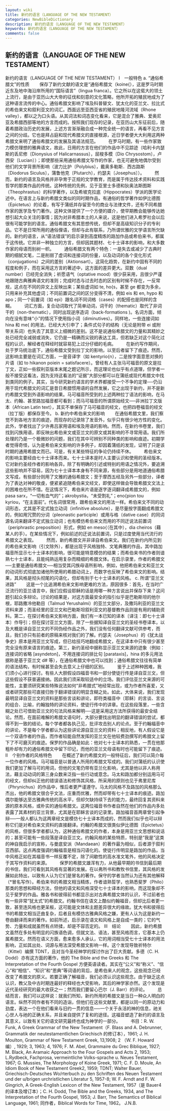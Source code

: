 ```yaml
---
layout: wiki
title: 新约的语言（LANGUAGE OF THE NEW TESTAMENT）
categories: NewBibleDictionary
description: 新约的语言（LANGUAGE OF THE NEW TESTAMENT）
keywords: 新约的语言（LANGUAGE OF THE NEW TESTAMENT）
comments: false
---
```


## 新约的语言（LANGUAGE OF THE NEW TESTAMENT）



新约的语言（LANGUAGE OF THE NEW
TESTAMENT）
Ⅰ　一般特色
a. “通俗希腊文”的性质
　　保存了新约文献的语文是“通俗希腊文（koine{），这是罗马时期近东及地中海沿岸所用的“国际语言”（lingua franca）。它之所以在这偌大的领土上流行，是由于亚历山大大帝的征伐和刻意的文化策略，他所开拓的殖民地成为了这种语言流传的中心。通俗希腊文影响了埃及科普替文、犹太化的亚兰文、拉比式的希伯来文和叙利亚文的词汇。西面远至亚西亚省的殖民地隆河流域（Rhone valley），都以之为口头语。从其词法和词态变化看来，它是混合了雅典、爱奥尼亚及希腊西部等地的方言而成的。按照我们现存的记录，在亚历山大东征前后，随着希腊政治历史的发展，上述方言渐渐融合成一种完全统一的语言，再看不见方言之间的分歧。它也是拜占庭和现代希腊文的直接根源，近日学者便大大利用这两种希腊文来明了通俗希腊文的发展及其语法规范。
　　在罗马时期，有一些作家致力模仿理想的雅典语文，故此，日用的方言在他们的作品中不见踪迹（哈利卡内瑟斯的丢尼修〔Dionysius of Halicarnassus〕，屈梭多模〔Dio Chrysostom〕，卢西安〔Lucian〕）；即使那些采用通俗希腊文写作的作家，也无可避免地偶尔受到他们的文学背景所影响（波力比护〔Polybius〕，戴奥多勒斯．西古路斯〔Diodorus Siculus〕，蒲鲁他克〔Plutarch〕，约瑟夫〔Josephus〕）。
　　然而，新约的语言及风格并非孕育于正规的文学教育，而是属于传达技术资料和实践哲学的那类作品的传统。这种传统的先例，见于亚里士多德和狄奥法斯图斯（Theophrastus）的科学著作，以及希坡克拉底（Hippocrates）学派的医学论述中。在语言上与新约希腊文类似的同时期作品，有通俗的哲学著作如伊比德图（Epictetus）的论着，有写于蒲纸并存留至今的商业与法律文件，还有不同希腊作家的医学及专门著作。这种文体提供了一个方便的媒介，使早期教会能够传达她想引起大众关注的事情；因为对非希腊本土的人来说，这是他们进入希罗社会以后很有可能学到的语言。通俗希腊文有其思想传统，但却不是高级知识分子的专利品。它不是日常所用的通俗俚语，但却与此有联系，乃所谓优雅的文学语言所欠缺的。新约的语言，从“语法错误”的启示录到高度精炼的路加作品或希伯来书，都属于这传统。它并非一种独立的方言，但却因其题材、七十士译本的影响，和大多数作家的母语而别树一帜。
　　通俗希腊文有两个特色：一是失去或减少了古典时期的细腻文笔，二是削弱了虚词和连接词的份量，以及动词的各个变化形式（conjugations）之间的差别（Aktionsart）。这简化趋势，在新约中固有不同的程度和例子，而在采用这方言的著述中，这方面的差异更大。双数（dual number）已经完全消失；祈愿语气（optative mood）很少获采用，且很少严谨地跟随古典雅典语文的准则；完成时态与过去时态的区别有时候不存在，一反常规，这点在不同的异文上反映出来；某些虚词如 te, ho{s，甚至 ge
都变为多余，只用来补充其他虚词；不同前置词之间的区分变得不清，例如 eis 和 en, hypo
和 apo；同一个前置词（如 epi）跟名词不同词格（cases）的配搭也是同样的含糊。
　　词汇方面，复合动词取代了简单动词，词干的（thematic）取代了非词干的（non-thematic），同时出现逆序造词（back-formations )。名词方面，倾向在没有意味“小”的情况下使用指小词（diminutives）。同样地，一些连接词如 hina 和 me{ 的用法，已经大大引申了；条件式句子的结构（无论是附带 ei 或附带关系词）也失去了其意义上细微的差别。这不是说通俗希腊文的力量和其精妙之处已经完全减弱或消失，它仍是一精确而尖锐的表达工具，但若缺乏对这个简化过程的认识，解经者在释经时就容易犯上过分仔细的毛病。
　　在新约写作期间，处于罗马统治底下，通俗希腊文受到拉丁文的影响，以至后者留下了痕迹。然而，这影响主要是在词汇方面，一是音译字（如 kentyrio{n），二是按字面意思对换的片语（如 to hikanon poiein = satisfacere）。曾经有人主张马可福音的原文是拉丁文，正如一些叙利亚版本末尾之题记所示，而这理论也似乎有点道理，但学者一般不接受这看法，因为支持这看法的“证据”大部分都可以在蒲纸或现代希腊文中找到类同的例子。其实，当今研究新约语言的学术界都接受一个不争的定理──仍沿用于现代希腊文的词汇是昔日希腊惯用语的自然发展，它之出现于新约，并不是新约希腊文受到外语影响的结果。马可福音所受到的上述两种拉丁语法的影响，在马太、约翰、甚至路加福音都可看到；而马可福音的所谓原始经文──非洲拉丁文版本（African Latin text），其实不单保存了马可福音的经文，也把四卷福音的经文（拉丁版）都保存至今。
b. 新约中希伯来文的影响
　　在通俗希腊文里，我们察觉不到各地方言的痕迹，而现存的记录除了发音外，似乎只有很少地方性的变化。此外，学者找出了少许弗吕家用语和埃及用语的影响。然而，在新约书卷里，我们找到闪族用语，即反映出希伯来文或亚兰文的原文或其影响的不寻常用语。我们所处理的乃是一个极微妙的问题，我们在其中可辨别不同种类的影响和痕迹。初期学者觉得奇怪，认为是希伯来文影响的许多例子，却因着蒲纸的发现，证明了只是该时期的通用希腊文而已。可是，有关某些特征的争论仍持续不休。
　　希伯来文的影响主要经由七十士译本而来。七十士译本是时人主要认识和使用的圣经版本。它对新约圣经作者的影响各异。除了有明确的引述或特别的用语之情况外，要追溯这些影响并不容易，因为七十士译本本身有不同来源，有些部分是用地道通俗希腊文写成，有些部分则用了文雅的通俗希腊文；至于摩西五经及另外一些部分，译者为了表达对神的敬虔，便紧紧追随希伯来文经文，即使这样做会导致希腊文文法上的困难也在所不惜。在这情况下，希伯来片语是逐字逐词翻译成希腊文的，例如 pasa sarx，“一切有血气的”；akrobystia，“未受割礼”；eno{pion tou kyriou，“在主面前”。代名词很常用，跟希伯来文的用法一样。希伯来文不同的动词形态，尤其是不定式独立动词（infinitive absolute），是尽量按字面翻成希腊文的，例如用冗赘的分词（pleonastic participle）或用与格（dative case）的同词源名词来翻译不定式独立动词；也有模仿希伯来文而用的不同迂说法前置词（periphrastic preposition）形式，例如 en meso{（在其中），dia cheiros（藉某人的手）。在某些情况下，例如前述的迂说法前置词，只是过度使用当代流行的希腊文之表现。
　　然而，新约希腊文并非译自希伯来文。我们在新约内所见到的希伯来文影响（引文除外），都是出现于风格独特、文笔典雅的作品，其中路加福音所显示七十士译本的影响，很可能是特意模仿的结果；而希伯来书的作者则谙熟七十士译本，且能纯熟运用复杂而精细的希腊文体。在启示录里，作者的希腊文──主要是通俗希腊文──相当受其闪族母语所影响，例如，他把希伯来文和亚兰文的动词形式彻底加诸他所使用的希腊动词上，而数字也反映了希伯来文的影响。结果，其风格是彻头彻尾的闪语化，但却有别于七十士译本的风格。
c. 所谓“亚兰文进路”
　　这是一个比追溯希伯来文影响更难的方法，原因很多：首先，在当时广泛流行的亚兰语言中，我们应假设耶稣的话是用哪一种方言说出并保存下来？这问题引起众多辩论。讨论的结果是，对这方面最安全的指引似乎是巴勒斯坦的他尔根，耶路撒冷他勒目（Talmud Yerushalmi）的亚兰文部分，及撒玛利亚的亚兰文资料来源；而圣经里的亚兰文和巴勒斯坦叙利亚文的基督教作品则是有用的辅助资料。第二，在探讨希伯来文影响方面，我们有一本已知的译本〔译注：即七十士译本〕作导引；但在探讨亚兰文方面，除了一些据知译自亚兰文的圣经书卷译本，以及大概是译自亚兰文的不同伪经作品之外，我们没有任何翻译文献可供参考，而且，我们亦只有前者的原稿来核对我们的了解。约瑟夫（Josephus）的《犹太战争史》原本是用亚兰文写成，但已给技巧地翻成希腊文，在这译本中只有很少甚至完全没有原来语言的痕迹。第三，新约圣经中据称显示亚兰文来源的迹象（例如：连接词的省略 [asyndeton]，不用连接词的排比句 [parataxis]，hina 的多元用法据称是基于亚兰文 d# 等），在通俗希腊文中也可以找到；通俗希腊文往往有简单的语法结构，有时候甚至会失去意义上仔细的区别。
　　鉴于上述种种困难，我们须小心进行探讨。有些人大胆假设四福音书和一部分使徒行传是译自亚兰文，但这些假设不获普遍接纳。因此我们须采取较适中的立场。我们评估亚兰文来源的可能性，主要须研究某些特殊说法如何“非希腊式”地经常出现，或为作者所喜爱，又或者研究那些可直接归咎于翻译错误的明显含糊之处。如此，大体来说，我们发现最明显译自亚兰文的资料是那些言谈和讲论，即符类福音中〔耶稣〕的言谈、言谈的组合、比喻，约翰独特的讲论资料，使徒行传中的讲章。在这些段落里，一些含糊之处已可借助亚兰文的句法风格来解明──这是采用这方法所获得的最安全结论。然而，在面前难解的希腊文语句时，大部分要找出明显的翻译错误的尝试，都得不到一致的结论。每个学者都各执己见，批评攻击别人的论点。至于约翰福音中的讲论，不是每个学者都认为这些讲论源自亚兰文的资料；相反地，有人假设它是一个双语作者的作品，而作者较能自然发挥的亚兰文在他较费劲撰写的希腊文上留下了不可磨灭的痕迹。保罗的作品确是如此：他对七十士译本的熟悉，一贯在他那粗朴却有力的通俗希腊文中留下印记，而他的亚兰文母语有时也可能留下了痕迹。
Ⅱ　个别作者的风格特色
　　在概述了新约希腊文的一般特征后，我们可以简介每一位作者的风格。马可福音是以普通人所用的希腊文写成的。我们对蒲纸的认识使我们更加了解马可的用词，但他的文笔仍带有亚兰化影响，尤其是他以非人称用法，藉主动动词的第三身众数来泛指一些行动或意念。马太和路加都分别运用马可的经文，但却纠正他的错误语法和修饰其风格，所采用的原则也见于弗里尼库（Phrynichus）的作品中，惟后者更严谨遵守。马太的风格不及路加的风格那么杰出，他的希腊文很合乎文法，庄重而优雅，然而却带有七十士译本的痕迹。路加偶尔能够达至古雅典传统的高水平，但却欠缺持续下去的能力，最终回复其资料来源的原本风格，或朴实的通俗希腊文。这两位福音书作者自然在他们的作品内多处表露了其素材的亚兰背景，尤其是在耶稣言谈的记录里。路加福音首两章曾引起争辩──一般人都认为这两章经文是模仿七十士译本而成的，然而我们似乎也可以辩称它们是对希伯来文资料的直接翻译。约翰的希腊文很类似伊比德图（Epictetus）的风格，但很多学者都认为，这种通俗希腊文的作者，本身是用亚兰文思想和说话的；甚至可能有一些段落是译自亚兰文。约翰风格的某些特质，特别是“我是”这类的神自我启示的宣称，与曼底安派（Mandaean）的著作最为相似，后者源于叙利亚西部。这点再度强调约翰福音是相当闪语化的。使徒行传明显是路加的作品，当中风格正如在其福音书一样反覆不定，除了间歇性的高水准文笔外，他的风格决定于其写作资料的来源。
　　保罗的希腊文雄浑有力，从他最早期的书信到最后期的书信，我们可看到其风格有显著的发展。在以弗所书和教牧书信里，其风格的发展如此特出，以致有人认为它们是冒名的著作。保守的学者当然认为还有其他解释（*冒名写作）。希伯来书的希腊文相当精炼，作者谙熟晢学，也熟悉斐罗（Philo）那类的思想和释经方法，但他的语文和风格深受七十士译本的影响，而这现象却不见于斐罗的作品。雅各书和彼得前书都显示出对古典希腊文体的认识，不过前者也有一些非常“犹太式”的希腊文。约翰书信在语文上酷似约翰福音，但却比后者更一致，甚至连风格也更呆板，这可能是文体和主题差异很大的缘故。犹大书和彼得后书的希腊文相当迂曲复杂，后者且有模仿古雅典风格之嫌，更有人认为这是新约一卷由翻译而来的著作。如前所述，启示录在语文和风格上是自成一类的；它的气势、力量和成就虽然有点矫揉，却是不容否定的。
Ⅲ　结论
　　因此，新约希腊文虽然在多处有明显的闪族语色调，但就文法、语法，甚至风格而言，它基本上仍属希腊文。然而在语义方面，愈来愈多人承认，它的用词相当受七十士译本的用法影响，正如其出处、词源与用法深受希腊文影响一样。这个发现导致祈特尔（Kittel）编撰 TDNT，且对当今圣经神学的探讨作出了巨大贡献。多德（C. H. Dodd）亦有这方面的著作，他的 The Bible and the Greeks 和 The Interpretation of the Fourth
Gospel 方便英语读者。其实在“公义”和“称义”、“信心”和“相信”、“知识”和“恩典”等词语的背后，是希伯来人的观念，这些观念已经改变了希腊文的原义。若要正确了解福音，我们必须认识这些观念。由于缺乏这点认识，教父及中古时期连最好的释经也大受影响，其后的神学家亦然。这个发现是近代圣经研究的最大收获之一；然而我们要留心巴尔（J. Barr）的评论。
　　总结而言，我们可以这样说：就我们所知，新约所用的希腊文是当日一种众人明白的语言。纵然不同作者有不同的造诣，但他们在这些文献里，都是以同一的原动力和劲度，表达一个在他们看来与旧约一贯的信息──一个关于永活的神的信息，祂关心世人与祂的正确关系，并且亲自提供了复和的途径。这福音塑造了新约的语言及其意义，以致有关它的语文研究最终也成为神学的一部分。
　　书目：R. W. Funk, A Greek Grammar of the New Testament（F. Blass and A. Debrunner, Grammatik der neutestamentlichen Griechisch
的修订本），1961; J. H. Moulton, Grammar of New Testament Greek, 13,1908;
2 （W. F. Howard 编）, 1929; 3, 1963; 4, 1976; F. M. Abel, Grammaire du Grec Biblique, 1927; M.
Black, An Aramaic Approach to the Four
Gospels and Acts 2, 1953; L.Rydbeck, Fachprosa,
vermeintliche Volks-sprache u. Neues Testament, 1967; G. Mussies, The Morphology of Koine Greek, 1971; C.
F. D. Moule, An Idiom Book of New
Testament Greek2, 1959; TDNT;
Walter Bauer, Griechisch-Deutsches Wo/rterbuch zu den
Schriften des Neuen Testament und der u/brigen urchristlichen Literatur 5, 1957-8; W. F. Arndt and
F. W. Gingrich, A Greek-English Lexicon
of the New Testament, 1957（是 Bauer4 的译本及增订本）；C. H. Dodd, The Bible and the Greeks, 1934, and The Interpretation of the Fourth Gospel,
1953; J. Barr, The Semantics of Biblical
Language, 1961; 同作者，Biblical
Words for Time,
1962。
J.N.B.




